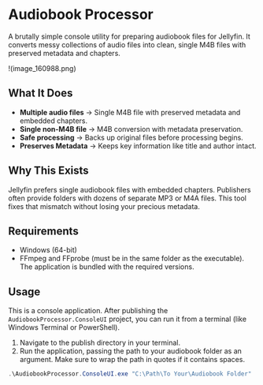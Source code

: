 # Audiobook Processor

A brutally simple console utility for preparing audiobook files for Jellyfin. It converts messy collections of audio files into clean, single M4B files with preserved metadata and chapters.

!(image_160988.png)

## What It Does

- **Multiple audio files** → Single M4B file with preserved metadata and embedded chapters.
- **Single non-M4B file** → M4B conversion with metadata preservation.
- **Safe processing** → Backs up original files before processing begins.
- **Preserves Metadata** → Keeps key information like title and author intact.

## Why This Exists

Jellyfin prefers single audiobook files with embedded chapters. Publishers often provide folders with dozens of separate MP3 or M4A files. This tool fixes that mismatch without losing your precious metadata.

## Requirements

- Windows (64-bit)
- FFmpeg and FFprobe (must be in the same folder as the executable). The application is bundled with the required versions.

## Usage

This is a console application. After publishing the `AudiobookProcessor.ConsoleUI` project, you can run it from a terminal (like Windows Terminal or PowerShell).

1.  Navigate to the publish directory in your terminal.
2.  Run the application, passing the path to your audiobook folder as an argument. Make sure to wrap the path in quotes if it contains spaces.

```powershell
.\AudiobookProcessor.ConsoleUI.exe "C:\Path\To Your\Audiobook Folder"
